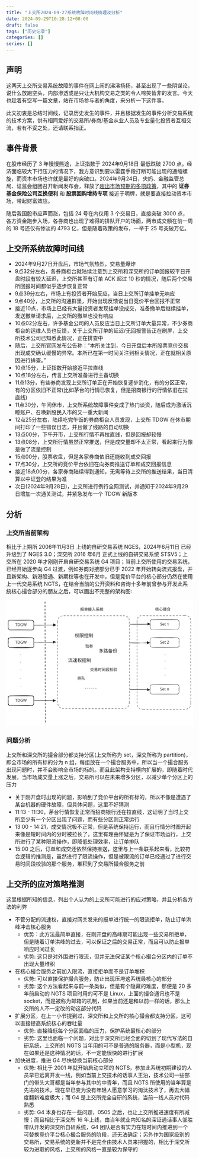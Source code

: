 ```yaml
---
title: "上交所2024-09-27系统故障时间线梳理及分析"
date: 2024-09-29T10:28:12+08:00
draft: false
tags: ["历史记录"]
categories: []
series: []
---
```


## 声明
这两天上交所交易系统故障的事件在网上闹的沸沸扬扬，甚至出现了一些阴谋论，说什么放跑空头，内部渗透或是只让大机构交易之类的令人啼笑皆非的发言。今天也趁着有空写一篇文章，站在市场参与者的角度，来分析一下这件事。  

此文初衷是总结时间线，记录历史发生的事件，并且根据发生的事件分析交易系统的技术方案，供有相同爱好的交易所/券商/基金从业人员及专业量化投资者互相交流，若有不妥之处，还请联系指正。  

## 事件背景
在股市经历了 3 年慢慢熊途，上证指数于 2024年9月18日 最低跌破 2700 点，经济面临较大下行压力的情况下，我方意识到要以雷霆手段打断可能出现的通缩螺旋，而资本市场也许就是最好的突破口。2024年9月24日，央妈、金融监管总局、证监会组团召开新闻发布会，释放了[超出市场预期的多项政策](https://www.gov.cn/zhengce/202409/content_6976145.htm)，其中的 **证券基金保险公司互换便利** 和 **股票回购增持专项** 接近于明牌，就是要直接拉动资本市场，带起财富效应。  

随后我国股市应声而涨，包括 24 号在内仅用 3 个交易日，直接突破 3000 点，各方资金跑步入场，各券商也出现了难得的排队开户的场面，两市成交额在前一周的 18 号还仅有惨淡的 4793 亿，但是随着政策的发布，一举于 25 号突破万亿。  

## 上交所系统故障时间线
- 2024年9月27日开盘后，市场气氛热烈，交易量爆炸
- 9点32分左右，各券商柜台就陆续注意到上交所和深交所的订单回报较平日开盘时段有较大延迟，上交所甚至有订单 ACK 超过 10 秒的情况，随后两个交易所回报时间都似乎逐步恢复正常
- 9点39分左右，市场上有投资者开始反应，当日上交所订单挂单无响应
- 9点40分，上交所的沟通群里，开始出现反馈说当日竞价平台回报不正常
- 接近10点，市场上已经有大量投资者发现挂单没成交，准备撤单后继续挂单，发送撤单请求后，上交所的撤单也没有响应  
- 10点02分左右，许多基金公司的人员反应当日上交所订单大量异常，不少券商柜台的运维人员也反馈，关于上交所订单的延迟/无回报警告正在刷屏，上交所技术公司已知悉此情况，正在排查中  
- 随后，上交所官网发布公告称：“本所关注到，今日开盘后本所股票竞价交易出现成交确认缓慢的异常。本所已在第一时间关注到相关情况，正在就相关原因进行排查。”  
- 10点15分，上证指数开始接近平拉直线
- 10点18分左右，传言上交所准备进行主备切换
- 11点13分，有些券商发现上交所订单正在开始恢复逐步消化，有的分区正常，有的分区依旧不正常(比如茅台的行情已恢复，但是招商银行的行情依旧在拉直线)
- 11点30分，午间休市，上交所系统故障事件变成了热门谈资，随后成为激活沉睡账户、召唤新股民入市的又一重大新闻  
- 12点25分左右，陆续吃完午饭的券商柜台人员发现，上交所 TDGW 在休市期间打印了一些错误日志，并且做了线路的自动切换
- 13点00分，下午开市，上交所行情不再拉直线，但是回报却较慢
- 13点08分，上交所行情虽然正常推送，但是成交量却不太正常，看起来行为像是做了流量控制
- 15点00分，股票收盘，但是各家券商依旧还能收到成交回报
- 17点30分，上交所的竞价平台依旧在向券商推送订单和成交回报信息
- 接近18点00分，各家券商陆续得到通知，无需等待上交所的推送结果，当日清算以中证登的结果为准
- 次日(2024年9月28日)，上交所进行例行全网测试，并通知于2024年9月29日增加一次通关测试，并紧急发布一个 TDGW 新版本

## 分析

### 上交所当前架构
相比于上期所 2006年11月3日 上线的自研交易系统 NGES，2024年6月11日 已经升级到了 NGES 3.0；深交所 2016 年6月 正式上线的自研交易系统 STSV5；上交所在 2020 年才刚刚开启自研交易系统 G4 项目；当前上交所使用的交易系统，已经开始逐步向 G4 过渡，例如券商对接部分已于 2022 年开始转向流式报盘，并且新架构、新港股通、新期权等也在开发中，但是竞价平台的核心部分仍然在使用上一代交易系统 NGTS，在结合当前的公开资料和咨询十多年前曾参与开发此系统核心撮合部分的朋友之后，可以画出不完整的架构图:  

<img src="./img/SHE_arch.svg" />

### 问题分析
上交所和深交所的撮合部分都支持分区(上交所称为 set，深交所称为 partition)，即全市场的所有标的分为 n 组，每组放在一个撮合服务中，所以当一个撮合服务出现问题时，并不会影响全市场的标的。而且此架构支持横向扩展的，即随着时代发展，当市场成交量上涨之后，交易所可以在未来增多分区，以减少单个分区上的压力

* 关于刚开盘时出现的问题，影响到了竞价平台的所有标的，所以不像是遭遇了某台机器的硬件故障，但具体问题，这里不好猜测  
* 11:13 - 11:30，茅台行情恢复正常而招商银行还在拉直线，这证明了当时上交所至少有一个分区出现了问题，而有些分区则正常运行  
* 13:00 - 14:21，成交情况极不正常，但是系统保持运行，而且行情分时图开起来像是短时间内的分时被拉长了，这里有理由怀疑是为了保证市场运行，上交所进行了某种限流操作，即降低处理效率，让订单排队
* 15:00 之后，订单和成交还依然保持推送，这里与上一条联系起来看，比较符合逻辑的推测是，虽然进行了限流操作，但是被限流的订单已经通过了进行交易时间段校验的那个服务，堆积到了交易所撮合服务之前

## 上交所的应对策略推测
这里根据所知的信息，列出个人认为的上交所可能进行的应对策略，并且分析各方法的利弊  
* 不管分配的流速权，直接对网关发来的报单进行统一的限流拒单，防止订单洪峰冲击核心服务
  * 优势：此方法最简单直接，在刚开盘的高峰期可能出现一些交易所拒单，但是随着订单洪峰的过去，可以保证之后的交易正常，而且可以防止报单响应时间过长
  * 劣势: 这只是对外围进行限流，但并无法保证某个核心撮合分区内的订单不出现大量堆积
* 在核心撮合服务之前加入限流，直接拒单而不是订单堆积
  * 优势: 可以直接保护撮合服务，防止出现压垮这系统最核心的部分
  * 劣势: 这个方法看起来与前一条类似，但是有个隐藏的难度，那便是 20 多年前启动的 NGTS 项目时用的可不是 Linux，上面的撮合通讯也不是 socket，而是被称为邮箱的机制，如果当前还是和以前一样的话，那么上交所的人不一定改的动这部分代码
* 扩展分区，在上一小节提到过，深交所和上交所的核心撮合都支持分区，这可以直接提高系统核心的吞吐量
  * 优势: 直接降低每个分区面临的压力，保护系统最核心的部分
  * 劣势: 这里也面临一个问题，对比于深交所已经全面的切到了现代写法的自研系统，上交所的 NGTS 当年用的可不是普通的服务器，而是小型机，现在如果还是这种情况的话，不一定能很快的进行扩展
* 加快进度，推进 G4 尽快替换当前核心部分
  * 优势: 相比于 2001 年就开始启动立项的 NGTS，参加此系统初期建设的人员早已远离开发一线，例如当前上交技术的话事人王泊，技术公司一些部门的带头大哥都是当年参与其中的中青年，而且 NGTS 所使用的当年算是先进的技术，现在早已变为没有年轻人愿意学习的淘汰技术了，再去大幅度翻新难度极大；而 G4 是上交所完全自研的系统，当前一线人员对代码熟悉
  * 劣势: G4 本身也存在一些问题，0505 之后，也让上交所推进速度有所减慢；而且相比于深交所 16 年上线，由当年就业内知名的深证通话事人邹胜带队开发的深交所自研系统，G4 团队是否有实力在短时间内推进到一个可替换竞价平台核心撮合服务的阶段，还无法确定；另外作为国家级别的交易所，交易系统的更新并不是完全由技术人员来把握的，相比于深交所较为进取的风格，上交所的风格一直是较为保守的
